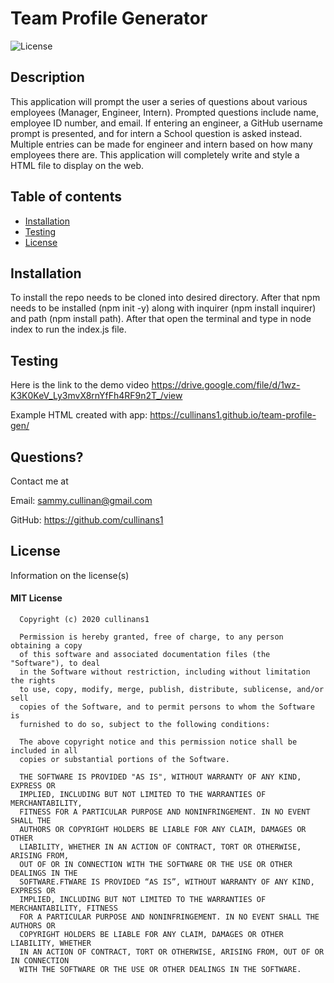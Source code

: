 
  # Team Profile Generator
  
  
  ![License](https://img.shields.io/badge/license-mit-informational.svg)
  

  ## Description
  
  This application will prompt the user a series of questions about various employees (Manager, Engineer, Intern). Prompted questions include name, employee ID number, and email. If entering an engineer, a GitHub username prompt is presented, and for intern a School question is asked instead. Multiple entries can be made for engineer and intern based on how many employees there are. This application will completely write and style a HTML file to display on the web. 

  ## Table of contents

  * [Installation](#installation)
  * [Testing](#testing)
  * [License](#license)

  ## Installation

  To install the repo needs to be cloned into desired directory. After that npm needs to be installed (npm init -y) along with inquirer (npm install inquirer) and path (npm install path). After that open the terminal and type in node index to run the index.js file.

  ## Testing

  Here is the link to the demo video https://drive.google.com/file/d/1wz-K3K0KeV_Ly3mvX8rnYfFh4RF9n2T_/view
  
  Example HTML created with app: https://cullinans1.github.io/team-profile-gen/

  ## Questions?

  Contact me at 

  Email: sammy.cullinan@gmail.com

  GitHub: https://github.com/cullinans1

  ## License

  Information on the license(s)

  
  #### MIT License

      Copyright (c) 2020 cullinans1

      Permission is hereby granted, free of charge, to any person obtaining a copy
      of this software and associated documentation files (the "Software"), to deal
      in the Software without restriction, including without limitation the rights
      to use, copy, modify, merge, publish, distribute, sublicense, and/or sell
      copies of the Software, and to permit persons to whom the Software is
      furnished to do so, subject to the following conditions:

      The above copyright notice and this permission notice shall be included in all
      copies or substantial portions of the Software.

      THE SOFTWARE IS PROVIDED "AS IS", WITHOUT WARRANTY OF ANY KIND, EXPRESS OR
      IMPLIED, INCLUDING BUT NOT LIMITED TO THE WARRANTIES OF MERCHANTABILITY,
      FITNESS FOR A PARTICULAR PURPOSE AND NONINFRINGEMENT. IN NO EVENT SHALL THE
      AUTHORS OR COPYRIGHT HOLDERS BE LIABLE FOR ANY CLAIM, DAMAGES OR OTHER
      LIABILITY, WHETHER IN AN ACTION OF CONTRACT, TORT OR OTHERWISE, ARISING FROM,
      OUT OF OR IN CONNECTION WITH THE SOFTWARE OR THE USE OR OTHER DEALINGS IN THE
      SOFTWARE.FTWARE IS PROVIDED “AS IS”, WITHOUT WARRANTY OF ANY KIND, EXPRESS OR 
      IMPLIED, INCLUDING BUT NOT LIMITED TO THE WARRANTIES OF MERCHANTABILITY, FITNESS 
      FOR A PARTICULAR PURPOSE AND NONINFRINGEMENT. IN NO EVENT SHALL THE AUTHORS OR 
      COPYRIGHT HOLDERS BE LIABLE FOR ANY CLAIM, DAMAGES OR OTHER LIABILITY, WHETHER 
      IN AN ACTION OF CONTRACT, TORT OR OTHERWISE, ARISING FROM, OUT OF OR IN CONNECTION 
      WITH THE SOFTWARE OR THE USE OR OTHER DEALINGS IN THE SOFTWARE.
      

  
